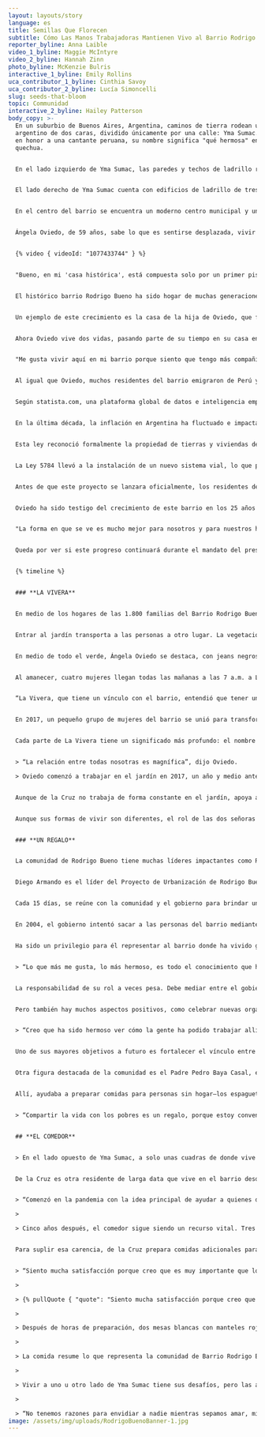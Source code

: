 ```yaml
---
layout: layouts/story
language: es
title: Semillas Que Florecen
subtitle: Cómo Las Manos Trabajadoras Mantienen Vivo al Barrio Rodrigo Bueno
reporter_byline: Anna Laible
video_1_byline: Maggie McIntyre
video_2_byline: Hannah Zinn
photo_byline: McKenzie Bulris
interactive_1_byline: Emily Rollins
uca_contributor_1_byline: Cinthia Savoy
uca_contributor_2_byline: Lucía Simoncelli
slug: seeds-that-bloom
topic: Communidad
interactive_2_byline: Hailey Patterson
body_copy: >-
  En un suburbio de Buenos Aires, Argentina, caminos de tierra rodean un barrio
  argentino de dos caras, dividido únicamente por una calle: Yma Sumac. Nombrada
  en honor a una cantante peruana, su nombre significa "qué hermosa" en
  quechua.​


  En el lado izquierdo de Yma Sumac, las paredes y techos de ladrillo rojo y blanco están deteriorados. Algunas familias que viven allí no tienen techo sobre sus cabezas. Su única forma de protección en mal tiempo es una lona negra colgada a siete pies de altura.​


  El lado derecho de Yma Sumac cuenta con edificios de ladrillo de tres pisos recién construidos, con una vivienda en cada nivel y balcones que las acompañan. Las familias suelen tener uno o dos refrigeradores y lavadoras, a diferencia de los del otro lado de la calle, que a menudo lavan su ropa a mano y carecen de electrodomésticos modernos.​


  En el centro del barrio se encuentra un moderno centro municipal y un parque limpio donde los niños juegan al fútbol todas las noches. Más allá de las casas, pasando la calle principal, está el paseo: una acera de concreto que da al Río de la Plata y es una representación de Buenos Aires.​


  Ángela Oviedo, de 59 años, sabe lo que es sentirse desplazada, vivir sin un verdadero sentido de hogar. Oviedo emigró de Ancash, Perú, en 1998 y ha vivido en el Barrio Rodrigo Bueno desde 1999. Su familia fue una de las primeras 40 en asentarse en lo que ahora se considera la parte histórica del barrio.​


  {% video { videoId: "1077433744" } %}


  "Bueno, en mi 'casa histórica', está compuesta solo por un primer piso", dijo Oviedo. "Era donde solíamos vivir, solo allí. Solo primer piso".​


  El histórico barrio Rodrigo Bueno ha sido hogar de muchas generaciones como la de Oviedo. Buenos Aires alberga varias "villas miserias", incluida la más grande al norte de la ciudad, la Villa 31. Rodrigo Bueno se llama barrio por su tamaño más pequeño. Aunque la pobreza sigue siendo la norma, con la ayuda de programas sociales financiados por la ciudad y el gobierno federal, las condiciones de vida en muchas villas han mejorado.​


  Un ejemplo de este crecimiento es la casa de la hija de Oviedo, que forma parte del área urbanizada que se ha agregado en los últimos años al barrio. Sin embargo, la vida cambió para Oviedo cuando su hija, Celia, comenzó a luchar contra el alcoholismo. La relación con su hija ha sido difícil en algunos momentos, con la intervención del gobierno en la familia de Oviedo. Para Oviedo, su familia es su prioridad.​


  Ahora Oviedo vive dos vidas, pasando parte de su tiempo en su casa en la zona histórica, pero la mayor parte la pasa en la casa de su hija en la nueva parte del barrio cuando no trabaja como ama de llaves. Viviendo con cuatro de sus nietas y su hijo menor, asumió el rol de figura materna para las niñas.​


  "Me gusta vivir aquí en mi barrio porque siento que tengo más compañía, tener un país, ver a mis compatriotas", dijo. "Ahora aún más, porque mi familia ha crecido, y nada me movería de aquí".​


  Al igual que Oviedo, muchos residentes del barrio emigraron de Perú y Paraguay. Sin embargo, muchos no comparten su visión positiva de sus pobres circunstancias. Debido a la grave pobreza que enfrentan, los residentes están social y físicamente desconectados de sus barrios adyacentes. Muchas partes del barrio carecen de acceso a servicios urbanos, con altos riesgos de delincuencia y problemas de drogas que resultan en una fuerte presencia policial.​


  Según statista.com, una plataforma global de datos e inteligencia empresarial con sede en Alemania, la inflación saltó del 113,5% al 229,8% entre 2023 y 2024. Argentina actualmente ostenta el título de la tasa de inflación anual más alta del mundo.​


  En la última década, la inflación en Argentina ha fluctuado e impactado el mercado inmobiliario, incluido el Barrio Rodrigo Bueno. En marzo de 2017, se aprobó una ley para mejorar la estructura habitacional de este barrio. La Ley 5784 proporcionó fondos para la "rehabilitación, zonificación e integración social, cultural y urbana del barrio Rodrigo Bueno", según City Fix, una publicación en línea producida por el WRI Ross Center for Sustainable Cities.​


  Esta ley reconoció formalmente la propiedad de tierras y viviendas de los residentes de Rodrigo Bueno. Antes de esta ley, históricamente, los residentes que vivían en áreas de vivienda informal no eran propietarios legales del terreno sobre el que construyeron sus casas, lo que causaba que muchos temieran el desalojo y ser excluidos de los servicios municipales y oportunidades laborales. Como resultado, los residentes debían entrar y salir de sus casas a escondidas, confiando en los vecinos para vigilar sus casas mientras estaban fuera y asegurarse de que nunca quedaran vulnerables.​


  La Ley 5784 llevó a la instalación de un nuevo sistema vial, lo que permitió que los negocios aparecieran en los mapas y otorgó direcciones a los residentes. Ahora, los residentes podían recibir correo y los servicios de emergencia también podían llegar a quienes vivían dentro de Rodrigo Bueno.​


  Antes de que este proyecto se lanzara oficialmente, los residentes debían aprobarlo. El enfoque del proyecto se basaba en los principios de igualdad, integración, justicia espacial y no discriminación. Ahora conocido como el "Proyecto de Reurbanización e Integración Socio-Urbana", prioriza fortalecer la comunidad mientras urbaniza su paisaje.​


  Oviedo ha sido testigo del crecimiento de este barrio en los 25 años que ha vivido allí.​


  "La forma en que se ve es mucho mejor para nosotros y para nuestros hijos, que ahora se sienten más seguros de decir dónde viven", dijo. "Antes era diferente porque eran chocitas (pequeñas chozas construidas con materiales simples como ramas o destinadas a vivienda o refugio) y ni siquiera estábamos en un registro de tierras, así que al dar la dirección nadie la conocía o solo marcaba el lugar de emergencia. Ahora das la dirección y de inmediato el mapa te dirige al barrio. Rodrigo Bueno es más visible y mejor visto \[ahora]".​


  Queda por ver si este progreso continuará durante el mandato del presidente Javier Milei o cómo sus esfuerzos por recortar programas públicos afectarán a personas como Oviedo. Aun así, las mujeres del barrio no están esperando que la ciudad ni el gobierno federal las ayuden a mejorar su situación: están tomando medidas activas para transformar su comunidad ahora.


  {% timeline %}


  ### **LA VIVERA**


  En medio de los hogares de las 1.800 familias del Barrio Rodrigo Bueno hay algo fuera de lo común y sencillamente extraordinario.


  Entrar al jardín transporta a las personas a otro lugar. La vegetación está por todas partes, con docenas de pequeñas macetas en el suelo y sobre las mesas. Los colibríes vuelan por este oasis. Flores nativas argentinas como la flor de terciopelo, el botón azul y las salvias azules también llenan el espacio y le dan un carácter local.


  En medio de todo el verde, Ángela Oviedo se destaca, con jeans negros y una blusa rosa de manga larga. Se recoge su largo cabello negro para que no le moleste mientras trabaja. Su sonrisa ilumina cada rincón por el que pasa.


  Al amanecer, cuatro mujeres llegan todas las mañanas a las 7 a.m. a La Vivera Orgánica, o “El Jardín”, para servir a la comunidad de Rodrigo Bueno.


  “La Vivera, que tiene un vínculo con el barrio, entendió que tener un vivero las ayuda a armar su propia huerta, sus jardines, ya que todo el barrio tiene espacios muy lindos y grandes", dijo Oviedo.


  En 2017, un pequeño grupo de mujeres del barrio se unió para transformar su entorno y recuperar tradiciones. Lideradas por la cofundadora Elizabeth Cuenca, de 52 años, las mujeres iniciaron un jardín comunitario que creció hasta convertirse en un vivero agroecológico, con más de 25 especies de verduras y 50 especies de plantas nativas.


  Cada parte de La Vivera tiene un significado más profundo: el nombre es femenino porque todas las que trabajan allí son mujeres. El vínculo de amistad entre ellas es único.


  > “La relación entre todas nosotras es magnífica”, dijo Oviedo.

  > Oviedo comenzó a trabajar en el jardín en 2017, un año y medio antes de la urbanización del barrio. Cuando llegó a Argentina, no sabía plantar en macetas, así que aprendió sola. Ahora es una experta: organiza las plantas en hileras ordenadas de cuatro, lleva la cuenta de cada nueva adición con una lapicera rosa y un pequeño papel.Una de las amigas que trabaja con Oviedo en el jardín siempre le saca una sonrisa cuando la visita: Rosa de la Cruz, una mujer de mediana edad con largo cabello rojo, aros grandes y labial fucsia.


  Aunque de la Cruz no trabaja de forma constante en el jardín, apoya a las mujeres que lo hacen. Su impacto en la comunidad de Rodrigo Bueno es distinto: lidera el equipo de la cocina del Comedor del Centro de Adulto Mayor.


  Aunque sus formas de vivir son diferentes, el rol de las dos señoras es el mismo: ayudar a su comunidad ofreciendo su tiempo y sus talentos.


  ### **UN REGALO**


  La comunidad de Rodrigo Bueno tiene muchas líderes impactantes como Rosa y Ángela, pero también hay otras personas que ayudan de forma significativa.


  Diego Armando es el líder del Proyecto de Urbanización de Rodrigo Bueno. Al igual que Rosa y Ángela, Armando ha vivido en esta comunidad durante 25 años.


  Cada 15 días, se reúne con la comunidad y el gobierno para brindar un espacio donde se puedan expresar preocupaciones y quejas. Pero ese es el presente: a Rodrigo Bueno le llevó tiempo llegar hasta allí.


  En 2004, el gobierno intentó sacar a las personas del barrio mediante sobornos. Diego, junto a otros vecinos, decidió unirse en protesta. Luego de años de idas y vueltas, el gobierno comprendió que necesitaban líderes que representaran al barrio. Armando se convirtió en líder en 2024.


  Ha sido un privilegio para él representar al barrio donde ha vivido gran parte de su vida.


  > “Lo que más me gusta, lo más hermoso, es todo el conocimiento que he adquirido”, dijo. “Me gusta poder ayudar no solo a otros en Rodrigo Bueno, sino también en todo el país.”


  La responsabilidad de su rol a veces pesa. Debe mediar entre el gobierno y los vecinos e intentar complacer a ambas partes, algo que a veces es casi imposible.


  Pero también hay muchos aspectos positivos, como celebrar nuevas organizaciones del barrio. Una de ellas nació de un grupo de mujeres que querían llevar lo “orgánico” al barrio para crear un jardín accesible donde las familias pudieran generar ingresos sin salir de la comunidad. Así nació La Vivera Orgánica.


  > “Creo que ha sido hermoso ver cómo la gente ha podido trabajar allí”, dijo Armando. “Ha sido genial para dar empleo a mujeres, y eso es increíble. Creamos el jardín no solo para la comunidad, sino también para quienes están afuera, para que pudieran venir y conocer a quienes viven en el barrio.”


  Uno de sus mayores objetivos a futuro es fortalecer el vínculo entre quienes viven dentro del barrio y quienes están afuera. Aún queda mucho trabajo por hacer, como instalar un jardín de infantes y un centro para adultos mayores dentro de Rodrigo Bueno.


  Otra figura destacada de la comunidad es el Padre Pedro Baya Casal, ex sacerdote del barrio. Se mudó hace dos meses tras vivir allí cinco años. Antes trabajaba en la iglesia Nuestra Señora de la Esperanza en Puerto Madero, que tenía una capilla conectada en Rodrigo Bueno.


  Allí, ayudaba a preparar comidas para personas sin hogar—los espaguetis con carne y salsa de tomate eran los favoritos—ofreciendo un plato caliente a quienes vivían en condiciones precarias. Incluso en momentos difíciles, la experiencia de servir a los más necesitados dejó una huella que nunca olvidará.


  > “Compartir la vida con los pobres es un regalo, porque estoy convencido de que ellos tienen una confianza en Dios y una alegría de vivir que no se puede comprar,” dijo el Padre Pedro. “No hay cosas materiales que te den esa confianza en la vida y esa alegría.”


  ## **EL COMEDOR**


  > En el lado opuesto de Yma Sumac, a solo unas cuadras de donde vive Ángela Oviedo, hay un hogar lleno de comida y familia. Adentro, una gran cocina donde mujeres cocinan y se preparan para una noche agitada. En el centro, una mujer con delantal color bordó: Rosa de la Cruz.


  De la Cruz es otra residente de larga data que vive en el barrio desde 1999 y actualmente reside con sus tres hijas. En 2020, fue la impulsora del Comedor del Centro de Adulto Mayor, una cocina comunitaria creada para ofrecer comidas frescas a personas mayores durante la pandemia del COVID-19.


  > “Comenzó en la pandemia con la idea principal de ayudar a quienes debían quedarse adentro, que eran principalmente los ancianos,” dijo Elena Vera, prima de de la Cruz. “El valor principal del comedor es el amor al prójimo, y eso incluye a todos.”

  >

  > Cinco años después, el comedor sigue siendo un recurso vital. Tres veces por semana, un equipo de seis mujeres liderado por Cruz sirve comida a 80 señores o jubilados del barrio. Muchos de ellos viven aislados y con acceso limitado a alimentos frescos. El gobierno brinda un pequeño presupuesto mensual para alimentos, pero no alcanza para cubrir todo el mes.


  Para suplir esa carencia, de la Cruz prepara comidas adicionales para vender y usa los ingresos para comprar más alimentos. A pesar de los desafíos financieros y las limitaciones gubernamentales, el comedor sigue firme.


  > “Siento mucha satisfacción porque creo que es muy importante que los adultos tengan un plato de comida los fines de semana, porque la mayoría están solos,” dijo de la Cruz.

  >

  > {% pullQuote { "quote": "Siento mucha satisfacción porque creo que es muy importante que los adultos tengan un plato de comida los fines de semana, porque la mayoría están solos.", "attribution": "Rosa de la Cruz" } %}

  >

  > Después de horas de preparación, dos mesas blancas con manteles rojos y blancos se colocan afuera del comedor, con sillas a ambos lados. Una por una, las cocineras rellenan las papas con lechuga, carne, huevo y aceitunas antes de hervirlas para hacer Papa Rellena. Una vez listas, los miembros de la comunidad rezan y comparten la comida. Luego, se sirve té de yerba mate acompañado de galletas magdalenas.

  >

  > La comida resume lo que representa la comunidad de Barrio Rodrigo Bueno: crear una pequeña comunidad dentro del vecindario más grande, apoyándose entre sí mediante iniciativas como La Vivera Orgánica y el Comedor del Centro de Adulto Mayor.

  >

  > Vivir a uno u otro lado de Yma Sumac tiene sus desafíos, pero las amistades forjadas entre las mujeres de ambos lados están hechas para perdurar.

  >

  > “No tenemos razones para envidiar a nadie mientras sepamos amar, mientras queramos respirar este aire puro que, gracias a Dios, recibimos todos los días,” dijo Ángela Oviedo. “Para mí, el vivero es aire puro. Es naturaleza. Tenemos que estar agradecidos por eso todos los días."
image: /assets/img/uploads/RodrigoBuenoBanner-1.jpg
---
```

